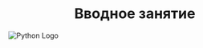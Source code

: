 <h1 align="center">Вводное занятие</h1>

![Python Logo](https://s3.dualstack.us-east-2.amazonaws.com/pythondotorg-assets/media/community/logos/python-logo-only.png "Основы Python")
